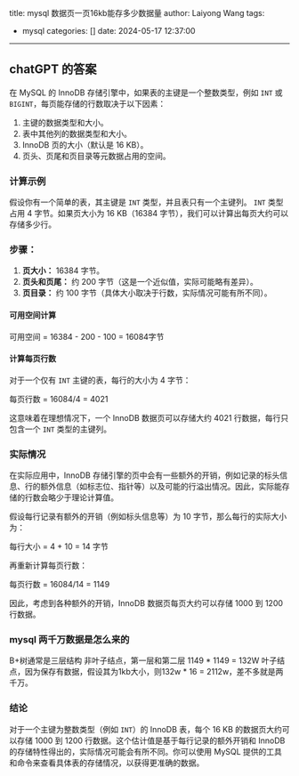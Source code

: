 title: mysql 数据页一页16kb能存多少数据量
author: Laiyong Wang
tags:
  - mysql
categories: []
date: 2024-05-17 12:37:00
---
## chatGPT 的答案

在 MySQL 的 InnoDB 存储引擎中，如果表的主键是一个整数类型，例如 `INT` 或 `BIGINT`，每页能存储的行数取决于以下因素：

1. 主键的数据类型和大小。
2. 表中其他列的数据类型和大小。
3. InnoDB 页的大小（默认是 16 KB）。
4. 页头、页尾和页目录等元数据占用的空间。

### 计算示例

假设你有一个简单的表，其主键是 `INT` 类型，并且表只有一个主键列。 `INT` 类型占用 4 字节。如果页大小为 16 KB（16384 字节），我们可以计算出每页大约可以存储多少行。

### 步骤：

1. **页大小：** 16384 字节。
2. **页头和页尾：** 约 200 字节（这是一个近似值，实际可能略有差异）。
3. **页目录：** 约 100 字节（具体大小取决于行数，实际情况可能有所不同）。

#### 可用空间计算

可用空间 = 16384 - 200 - 100 = 16084字节

#### 计算每页行数

对于一个仅有 `INT` 主键的表，每行的大小为 4 字节：

每页行数 = 16084/4 = 4021

这意味着在理想情况下，一个 InnoDB 数据页可以存储大约 4021 行数据，每行只包含一个 `INT` 类型的主键列。

### 实际情况

在实际应用中，InnoDB 存储引擎的页中会有一些额外的开销，例如记录的标头信息、行的额外信息（如标志位、指针等）以及可能的行溢出情况。因此，实际能存储的行数会略少于理论计算值。

假设每行记录有额外的开销（例如标头信息等）为 10 字节，那么每行的实际大小为：

每行大小 = 4 + 10 = 14 字节

再重新计算每页行数：

每页行数 = 16084/14 = 1149

因此，考虑到各种额外的开销，InnoDB 数据页每页大约可以存储 1000 到 1200 行数据。

### mysql 两千万数据是怎么来的
  B+树通常是三层结构
  非叶子结点，第一层和第二层 1149 * 1149 = 132W
  叶子结点，因为保存有数据，假设其为1kb大小，则132w * 16 = 2112w，差不多就是两千万。

### 结论

对于一个主键为整数类型（例如 `INT`）的 InnoDB 表，每个 16 KB 的数据页大约可以存储 1000 到 1200 行数据。这个估计值是基于每行记录的额外开销和 InnoDB 的存储特性得出的，实际情况可能会有所不同。你可以使用 MySQL 提供的工具和命令来查看具体表的存储情况，以获得更准确的数据。